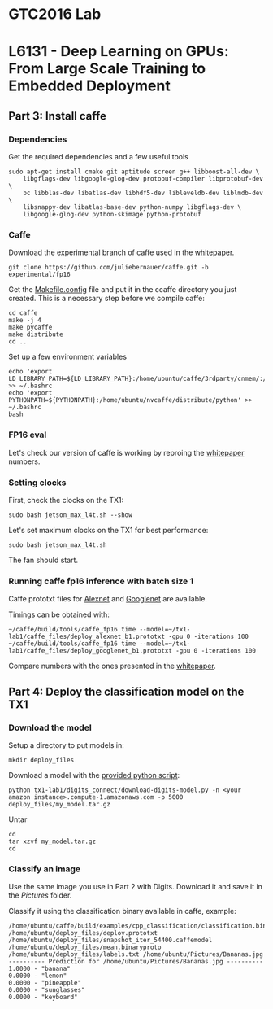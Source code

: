 # GTC2016 Lab
# L6131 - Deep Learning on GPUs: From Large Scale Training to Embedded Deployment

## Part 3: Install caffe

### Dependencies
Get the required dependencies and a few useful tools
```
sudo apt-get install cmake git aptitude screen g++ libboost-all-dev \
    libgflags-dev libgoogle-glog-dev protobuf-compiler libprotobuf-dev \
    bc libblas-dev libatlas-dev libhdf5-dev libleveldb-dev liblmdb-dev \
    libsnappy-dev libatlas-base-dev python-numpy libgflags-dev \
    libgoogle-glog-dev python-skimage python-protobuf
```

### Caffe
Download the experimental branch of caffe used in the [whitepaper](http://www.nvidia.com/content/tegra/embedded-systems/pdf/jetson_tx1_whitepaper.pdf).

```
git clone https://github.com/juliebernauer/caffe.git -b experimental/fp16
```

Get the [Makefile.config](caffe_files/Makefile.config) file and put it in the ccaffe directory you just created. This is a necessary step before we compile caffe:
```
cd caffe
make -j 4
make pycaffe
make distribute
cd ..
```

Set up a few environment variables
```
echo 'export LD_LIBRARY_PATH=${LD_LIBRARY_PATH}:/home/ubuntu/caffe/3rdparty/cnmem/:/home/ubuntu/caffe/distribute/lib' >> ~/.bashrc
echo 'export PYTHONPATH=${PYTHONPATH}:/home/ubuntu/nvcaffe/distribute/python' >> ~/.bashrc
bash
```

### FP16 eval
Let's check our version of caffe is working by reproing the [whitepaper](http://www.nvidia.com/content/tegra/embedded-systems/pdf/jetson_tx1_whitepaper.pdf) numbers. 

### Setting clocks
First, check the clocks on the TX1:
```
sudo bash jetson_max_l4t.sh --show
```

Let's set maximum clocks on the TX1 for best performance:
```
sudo bash jetson_max_l4t.sh
```
The fan should start.

### Running caffe fp16 inference with batch size 1
Caffe prototxt files for [Alexnet](caffe_files/deploy_alexnet_b1.prototxt) and [Googlenet](caffe_files/deploy_googlenet_b1.prototxt) are available.

Timings can be obtained with:
```
~/caffe/build/tools/caffe_fp16 time --model=~/tx1-lab1/caffe_files/deploy_alexnet_b1.prototxt -gpu 0 -iterations 100
~/caffe/build/tools/caffe_fp16 time --model=~/tx1-lab1/caffe_files/deploy_googlenet_b1.prototxt -gpu 0 -iterations 100
```

Compare numbers with the ones presented in the [whitepaper](http://www.nvidia.com/content/tegra/embedded-systems/pdf/jetson_tx1_whitepaper.pdf).


## Part 4: Deploy the classification model on the TX1

### Download the model
Setup a directory to put models in:
```
mkdir deploy_files
```

Download a model with the [provided python script](digits_connect/download-digits-model.py):
```
python tx1-lab1/digits_connect/download-digits-model.py -n <your amazon instance>.compute-1.amazonaws.com -p 5000 deploy_files/my_model.tar.gz
```

Untar
```
cd
tar xzvf my_model.tar.gz
cd
```

### Classify an image
Use the same image you use in Part 2 with Digits. Download it and save it in the _Pictures_ folder.

Classify it using the classification binary available in caffe, example:
```
/home/ubuntu/caffe/build/examples/cpp_classification/classification.bin /home/ubuntu/deploy_files/deploy.prototxt  /home/ubuntu/deploy_files/snapshot_iter_54400.caffemodel /home/ubuntu/deploy_files/mean.binaryproto /home/ubuntu/deploy_files/labels.txt /home/ubuntu/Pictures/Bananas.jpg 
---------- Prediction for /home/ubuntu/Pictures/Bananas.jpg ----------
1.0000 - "banana"
0.0000 - "lemon"
0.0000 - "pineapple"
0.0000 - "sunglasses"
0.0000 - "keyboard"
```





